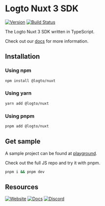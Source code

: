 # Logto Nuxt 3 SDK

[![Version](https://img.shields.io/npm/v/@logto/nuxt)](https://www.npmjs.com/package/@logto/nuxt)
[![Build Status](https://github.com/logto-io/js/actions/workflows/main.yml/badge.svg)](https://github.com/logto-io/js/actions/workflows/main.yml)

The Logto Nuxt 3 SDK written in TypeScript.

Check out our [docs](https://docs.logto.io/sdk/nuxt/) for more information.

## Installation

### Using npm

```bash
npm install @logto/nuxt
```

### Using yarn

```bash
yarn add @logto/nuxt
```

### Using pnpm

```bash
pnpm add @logto/nuxt
```

## Get sample

A sample project can be found at [playground](./playground/).

Check out the full JS repo and try it with pnpm.

```bash
pnpm i && pnpm dev
```

## Resources

[![Website](https://img.shields.io/badge/website-logto.io-8262F8.svg)](https://logto.io/)
[![Docs](https://img.shields.io/badge/docs-logto.io-green.svg)](https://docs.logto.io/)
[![Discord](https://img.shields.io/discord/965845662535147551?logo=discord&logoColor=ffffff&color=7389D8&cacheSeconds=600)](https://discord.gg/UEPaF3j5e6)
